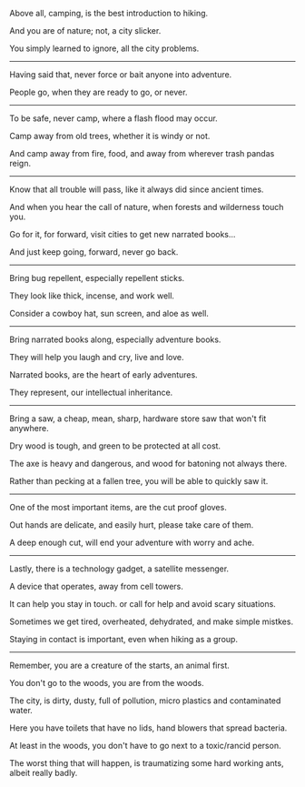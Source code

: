 Above all, camping,
is the best introduction to hiking.

And you are of nature;
not, a city slicker.

You simply learned to ignore,
all the city problems.

---

Having said that,
never force or bait anyone into adventure.

People go,
when they are ready to go, or never.

---

To be safe, never camp,
where a flash flood may occur.

Camp away from old trees,
whether it is windy or not.

And camp away from fire, food,
and away from wherever trash pandas reign.

---

Know that all trouble will pass,
like it always did since ancient times.

And when you hear the call of nature,
when forests and wilderness touch you.

Go for it, for forward,
visit cities to get new narrated books...

And just keep going, forward,
never go back.

---

Bring bug repellent,
especially repellent sticks.

They look like thick,
incense, and work well.

Consider a cowboy hat, sun screen,
and aloe as well.

---

Bring narrated books along,
especially adventure books.

They will help you laugh and cry,
live and love.

Narrated books,
are the heart of early adventures.

They represent,
our intellectual inheritance.

---

Bring a saw, a cheap, mean, sharp,
hardware store saw that won't fit anywhere.

Dry wood is tough,
and green to be protected at all cost.

The axe is heavy and dangerous,
and wood for batoning not always there.

Rather than pecking at a fallen tree,
you will be able to quickly saw it.

---


One of the most important items,
are the cut proof gloves.

Out hands are delicate,
and easily hurt, please take care of them.

A deep enough cut,
will end your adventure with worry and ache.

---

Lastly, there is a technology gadget,
a satellite messenger.

A device that operates,
away from cell towers.

It can help you stay in touch.
or call for help and avoid scary situations.

Sometimes we get tired, overheated,
dehydrated, and make simple mistkes.

Staying in contact is important,
even when hiking as a group.

---

Remember, you are a creature of the starts,
an animal first.

You don't go to the woods,
you are from the woods.

The city, is dirty, dusty,
full of pollution, micro plastics and contaminated water.

Here you have toilets that have no lids,
hand blowers that spread bacteria.

At least in the woods,
you don't have to go next to a toxic/rancid person.

The worst thing that will happen,
is traumatizing some hard working ants, albeit really badly.
